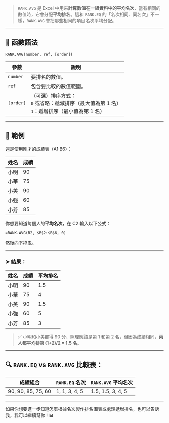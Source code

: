 > `RANK.AVG` 是 Excel 中用來**計算數值在一組資料中的平均名次**，當有相同的數值時，它會分配**平均排名**。這和 `RANK.EQ` 的「名次相同、同名次」不一樣，`RANK.AVG` 會把那些相同的項目名次平均分配。

---

## 🧩 函數語法

```excel
RANK.AVG(number, ref, [order])
```

| 參數      | 說明 |
|-----------|------|
| `number`  | 要排名的數值。 |
| `ref`     | 包含要比較的數值範圍。 |
| `[order]` | （可選）排序方式：<br>`0` 或省略：遞減排序（最大值為第 1 名）<br>`1`：遞增排序（最小值為第 1 名） |

---

## 🧪 範例

還是使用剛才的成績表（A1:B6）：

| 姓名  | 成績 |
|-------|------|
| 小明 | 90   |
| 小華 | 75   |
| 小美 | 90   |
| 小強 | 60   |
| 小芳 | 85   |

你想要知道每個人的**平均名次**，在 C2 輸入以下公式：

```excel
=RANK.AVG(B2, $B$2:$B$6, 0)
```

然後向下拖曳。

---

### ➤ 結果：

| 姓名  | 成績 | 平均排名 |
|-------|------|----------|
| 小明 | 90   | 1.5      |
| 小華 | 75   | 4        |
| 小美 | 90   | 1.5      |
| 小強 | 60   | 5        |
| 小芳 | 85   | 3        |

> ✅ 小明和小美都得 90 分，照理應該是第 1 和第 2 名，但因為成績相同，**兩人都平均排第 (1+2)/2 = 1.5 名**。

---

## 🔍 `RANK.EQ` vs `RANK.AVG` 比較表：

| 成績組合         | `RANK.EQ` 名次 | `RANK.AVG` 平均名次 |
|------------------|----------------|----------------------|
| 90, 90, 85, 75, 60 | 1, 1, 3, 4, 5  | 1.5, 1.5, 3, 4, 5    |

---

如果你想要進一步知道怎麼根據名次製作排名圖表或處理遞增排名，也可以告訴我，我可以繼續幫你！📊